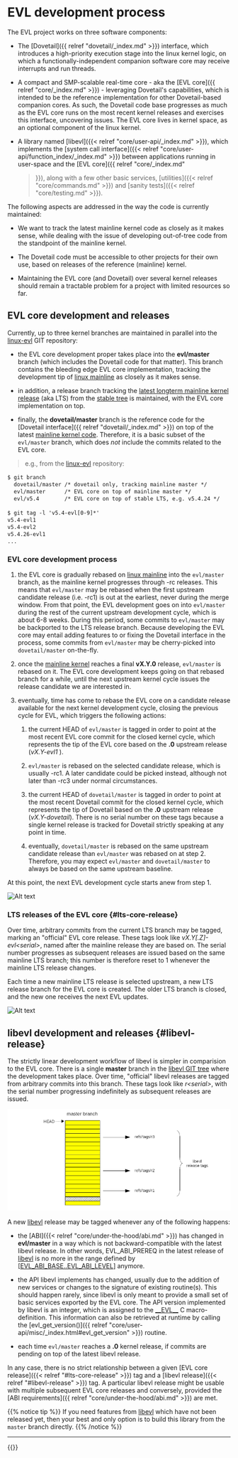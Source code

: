 # EVL development process

The EVL project works on three software components:

- The [Dovetail]({{ relref "dovetail/_index.md" >}}) interface, which
  introduces a high-priority execution stage into the linux kernel
  logic, on which a functionally-independent companion software core
  may receive interrupts and run threads.

- A compact and SMP-scalable real-time core - aka the [EVL core]({{
  relref "core/_index.md" >}}) - leveraging Dovetail's capabilities,
  which is intended to be the reference implementation for other
  Dovetail-based companion cores. As such, the Dovetail code base
  progresses as much as the EVL core runs on the most recent kernel
  releases and exercises this interface, uncovering issues. The EVL
  core lives in kernel space, as an optional component of the linux
  kernel.

- A library named [libevl]({{< relref "core/user-api/_index.md" >}}),
  which implements the [system call interface]({{< relref
  "core/user-api/function_index/_index.md" >}}) between applications
  running in user-space and the [EVL core]({{ relref "core/_index.md"
  >}}), along with a few other basic services, [utilities]({{< relref
  "core/commands.md" >}}) and [sanity tests]({{< relref
  "core/testing.md" >}}).

The following aspects are addressed in the way the code is currently
maintained:

- We want to track the latest mainline kernel code as closely as it
  makes sense, while dealing with the issue of developing out-of-tree
  code from the standpoint of the mainline kernel.

- The Dovetail code must be accessible to other projects for their own
  use, based on releases of the reference (mainline) kernel.

- Maintaining the EVL core (and Dovetail) over several kernel releases
  should remain a tractable problem for a project with limited
  resources so far.
  
## EVL core development and releases

Currently, up to three kernel branches are maintained in parallel into
the [linux-evl](https://git.evlproject.org/linux-evl.git/) GIT
repository:

- the EVL core development proper takes place into the **evl/master**
  branch (which includes the Dovetail code for that matter). This
  branch contains the bleeding edge EVL core implementation, tracking
  the development tip of [linux
  mainline](https://git.kernel.org/pub/scm/linux/kernel/git/torvalds/linux.git/log/)
  as closely as it makes sense.

- in addition, a release branch tracking the [latest longterm mainline
  kernel release](https://kernel.org/releases.html) (aka LTS) from the
  [stable
  tree](https://git.kernel.org/pub/scm/linux/kernel/git/stable/linux.git)
  is maintained, with the EVL core implementation on top.

- finally, the **dovetail/master** branch is the reference code for
  the [Dovetail interface]({{ relref "dovetail/_index.md" >}}) on top
  of the latest [mainline kernel
  code](https://git.kernel.org/pub/scm/linux/kernel/git/torvalds/linux.git/log/). Therefore,
  it is a basic subset of the `evl/master` branch, which does _not_
  include the commits related to the EVL core.

> e.g., from the [linux-evl](https://git.evlproject.org/linux-evl.git/) repository:
```
$ git branch
  dovetail/master /* dovetail only, tracking mainline master */
  evl/master      /* EVL core on top of mainline master */
  evl/v5.4        /* EVL core on top of stable LTS, e.g. v5.4.24 */

$ git tag -l 'v5.4-evl[0-9]*'
v5.4-evl1
v5.4-evl2
v5.4.26-evl1
...
```

### EVL core development process

1. the EVL core is gradually rebased on [linux
mainline](https://git.kernel.org/pub/scm/linux/kernel/git/torvalds/linux.git/log/)
into the `evl/master` branch, as the mainline kernel progresses
through -rc releases. This means that `evl/master` may be rebased when
the first upstream candidate release (i.e. -rc1) is out at the
earliest, never during the merge window. From that point, the EVL
development goes on into `evl/master` during the rest of the current
upstream development cycle, which is about 6-8 weeks. During this
period, some commits to `evl/master` may be backported to the LTS
release branch. Because developing the EVL core may entail adding
features to or fixing the Dovetail interface in the process, some
commits from `evl/master` may be cherry-picked into `dovetail/master`
on-the-fly.

2. once the [mainline
kernel](https://git.kernel.org/pub/scm/linux/kernel/git/torvalds/linux.git/log/)
reaches a final **vX.Y.0** release, `evl/master` is rebased on it. The
EVL core development keeps going on that rebased branch for a while,
until the next upstream kernel cycle issues the release candidate we
are interested in.

3. eventually, time has come to rebase the EVL core on a candidate
release available for the next kernel development cycle, closing the
previous cycle for EVL, which triggers the following actions:

      1. the current HEAD of `evl/master` is tagged in order to point
      at the most recent EVL core commit for the closed kernel cycle,
      which represents the tip of the EVL core based on the **.0**
      upstream release (_vX.Y-evl1_ ).
     
      2. `evl/master` is rebased on the selected candidate release,
      which is usually -rc1. A later candidate could be picked
      instead, although not later than -rc3 under normal
      circumstances.

      3. the current HEAD of `dovetail/master` is tagged in order to
      point at the most recent Dovetail commit for the closed kernel
      cycle, which represents the tip of Dovetail based on the **.0**
      upstream release (_vX.Y-dovetail_). There is no serial number on
      these tags because a single kernel release is tracked for
      Dovetail strictly speaking at any point in time.

      4. eventually, `dovetail/master` is rebased on the same upstream
      candidate release than `evl/master` was rebased on at step 2.
      Therefore, you may expect `evl/master` and `dovetail/master` to
      always be based on the same upstream baseline.

At this point, the next EVL development cycle starts anew from step 1.

![Alt text](/images/evl-commit-stack.png "linux-evl branches")

### LTS releases of the EVL core {#lts-core-release}

Over time, arbitrary commits from the current LTS branch may be
tagged, marking an "official" EVL core release.  These tags look like
_vX.Y[.Z]-evl\<serial\>_, named after the mainline release they are
based on. The serial number progresses as subsequent releases are
issued based on the same mainline LTS branch; this number is therefore
reset to 1 whenever the mainline LTS release changes.

Each time a new mainline LTS release is selected upstream, a new LTS
release branch for the EVL core is created. The older LTS branch is
closed, and the new one receives the next EVL updates.

![Alt text](/images/evl-release-tags.png "EVL core release tags")

## libevl development and releases {#libevl-release}

The strictly linear development workflow of libevl is simpler in
comparision to the EVL core. There is a single **master** branch in
the [libevl GIT tree](https://git.evlproject.org/libevl.git/) where
the development takes place. Over time, "official" libevl releases are
tagged from arbitrary commits into this branch. These tags look like
_r\<serial\>_, with the serial number progressing indefinitely as
subsequent releases are issued.

![Alt text](/images/libevl-release-tags.png "libevl release tags")

A new [libevl](https://git.evlproject.org/libevl.git/) release may be
tagged whenever any of the following happens:

- the [ABI]({{< relref "core/under-the-hood/abi.md" >}}) has changed
  in **evl/master** in a way which is not backward-compatible with the
  latest libevl release. In other words, EVL_ABI_PREREQ in the latest
  release of
  [libevl](https://git.evlproject.org/libevl.git/tree/include/evl/evl.h?h=master)
  is no more in the range defined by
  [\[EVL_ABI_BASE..EVL_ABI_LEVEL\]](https://git.evlproject.org/linux-evl.git/tree/include/uapi/evl/control.h?h=evl/master)
  anymore.

- the API libevl implements has changed, usually due to the addition
  of new services or changes to the signature of existing
  routine(s). This should happen rarely, since libevl is only meant to
  provide a small set of basic services exported by the EVL core. The
  API version implemented by libevl is an integer, which is assigned
  to the
  [\_\_EVL\_\_](https://git.evlproject.org/libevl.git/tree/include/evl/evl.h?h=master)
  C macro-definition. This information can also be retrieved at
  runtime by calling the [evl_get_version()]({{ relref
  "core/user-api/misc/_index.html#evl_get_version" >}})
  routine.

- each time `evl/master` reaches a **.0** kernel release, if commits
  are pending on top of the latest libevl release.

In any case, there is no strict relationship between a given [EVL core
release]({{< relref "#lts-core-release" >}}) tag and a [libevl
release]({{< relref "#libevl-release" >}}) tag. A particular libevl
release might be usable with multiple subsequent EVL core releases and
conversely, provided the [ABI requirements]({{ relref
"core/under-the-hood/abi.md" >}}) are met.

{{% notice tip %}}
If you need features from
[libevl](https://git.evlproject.org/libevl.git/) which have not been
released yet, then your best and only option is to build this library
from the `master` branch directly.
{{% /notice %}}

---

{{<lastmodified>}}
